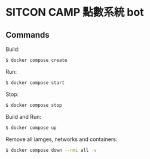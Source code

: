 # SITCON CAMP 點數系統 bot

## Commands
Build:
```bash
$ docker compose create
```

Run:
```bash
$ docker compose start
```

Stop:
```bash
$ docker compose stop
```

Build and Run:
```bash
$ docker compose up
```

Remove all iamges, networks and containers:
```bash
$ docker compose down --rmi all -v
```


